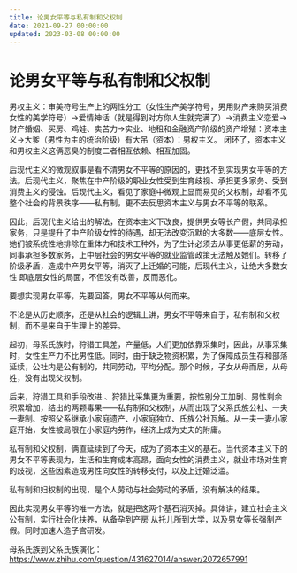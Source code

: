 ```yaml
---
title: 论男女平等与私有制和父权制
date: 2021-09-27 00:00:00
updated: 2023-03-08 00:00:00
---
```


# 论男女平等与私有制和父权制

男权主义：审美符号生产上的两性分工（女性生产美学符号，男用财产来购买消费女性的美学符号）→爱情神话（就是得到对方你人生就完满了）→消费主义恋爱→财产婚姻、买房、鸡娃、卖苦力→实业、地租和金融资产阶级的资产增殖：资本主义→大爹（男性为主的统治阶级）有大吊（资本）：男权主义。
闭环了，资本主义和男权主义这俩恶臭的制度二者相互依赖、相互加固。

后现代主义的微观叙事是看不清男女不平等的原因的，更找不到实现男女平等的方法。后现代主义，聚焦在中产阶级的职业女性受到生育歧视、承担更多家务、受到消费主义的侵蚀。后现代主义，看见了家庭中微观上显而易见的父权制，却看不见整个社会的背景秩序——私有制，更不去反思资本主义与男女不平等的联系。

因此，后现代主义给出的解法，在资本主义下改良，提供男女等长产假，共同承担家务，只是提升了中产阶级女性的待遇，却无法改变沉默的大多数——底层女性。她们被系统性地排除在重体力和技术工种外，为了生计必须去从事更低薪的劳动，同事承担多数家务，上中层社会的男女平等的就业监管政策无法触及她们。转移了阶级矛盾，造成中产男女平等，消灭了上迁婚的可能，后现代主义，让绝大多数女性 即底层女性的局面，不但没有改善，反而恶化。

要想实现男女平等，先要回答，男女不平等从何而来。

不论是从历史顺序，还是从社会的逻辑上讲，男女不平等来自于，私有制和父权制，而不是来自于生理上的差异。

起初，母系氏族时，狩猎工具差，产量低，人们更加依靠采集时，因此，从事采集时，女性生产力不比男性低。同时，由于缺乏物资积累，为了保障成员生存和部落延续，公社内是公有制的，共同劳动，平均分配。那个时候，子女从母而居，从母姓，没有出现父权制。

后来，狩猎工具和手段改进 、狩猎比采集更为重要，按性别分工加剧、男性剩余积累增加，结出的两颗毒果——私有制和父权制，从而出现了父系氏族公社、一夫一妻制、按照父系继承小家庭遗产、小家庭独立、氏族公社瓦解。从一夫一妻小家庭开始，女性被局限在小家庭内劳作，经济上成为丈夫的附庸。

私有制和父权制，俩直延续到了今天，成为了资本主义的基石。当代资本主义下的男女不平等表现为，生活和生育成本高昂，面向女性的消费主义，就业市场对生育的歧视，这些因素造成男性向女性的转移支付，以及上迁婚泛滥。

私有制和妇权制的出现，是个人劳动与社会劳动的矛盾，没有解决的结果。

因此实现男女平等的唯一方法，就是把这两个基石消灭掉。具体讲，建立社会主义公有制，实行社会化扶养，从备孕到产房 从托儿所到大学，以及男女等长强制产假。同时加速人造子宫研发。

母系氏族到父系氏族演化：https://www.zhihu.com/question/431627014/answer/2072657991
